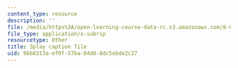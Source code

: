 ```yaml
---
content_type: resource
description: ''
file: /media/https%3A/open-learning-course-data-rc.s3.amazonaws.com/8-01sc-classical-mechanics-fall-2016/9bb8313aef0f57ba84d88dc5ebde2c27_i2_731Gi9bg.vtt
file_type: application/x-subrip
resourcetype: Other
title: 3play caption file
uid: 9bb8313a-ef0f-57ba-84d8-8dc5ebde2c27
---
```

